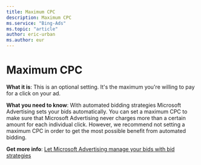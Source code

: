 ```yaml
---
title: Maximum CPC
description: Maximum CPC
ms.service: "Bing-Ads"
ms.topic: "article"
author: eric-urban
ms.author: eur
---
```


# Maximum CPC

**What it is**: This is an optional setting. It's the maximum you're willing to pay for a click on your ad.

**What you need to know**:  With automated bidding strategies Microsoft Advertising sets your bids automatically. You can set a maximum CPC to make sure that Microsoft Advertising never charges more than a certain amount for each individual click. However, we recommend not setting a maximum CPC in order to get the most possible benefit from automated bidding.

**Get more info**:  [Let Microsoft Advertising manage your bids with bid strategies](../hlp_BA_CONC_BidStrategy.md)



